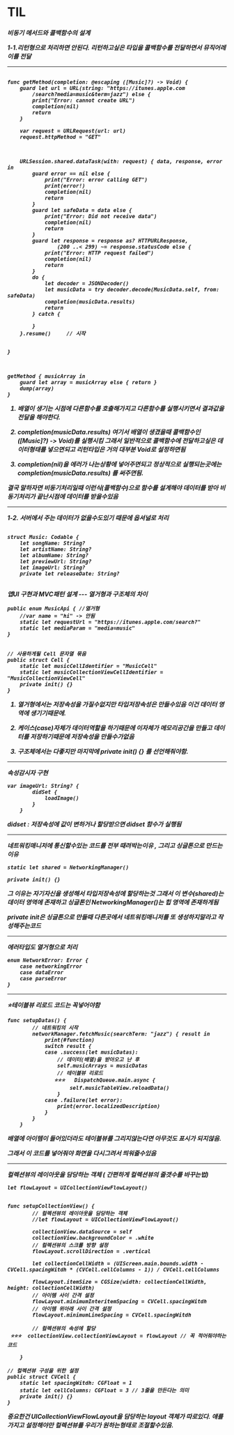 # TIL
<h5>비동기 메서드와 콜백함수의 설계



**1-1.리턴형으로 처리하면 안된다. 리턴하고싶은 타입을  콜백함수를 전달하면서 뮤직어레이를 전달**

---
```

func getMethod(completion: @escaping ([Music]?) -> Void) {
    guard let url = URL(string: "https://itunes.apple.com
		/search?media=music&term=jazz") else {
        print("Error: cannot create URL")
        completion(nil)
        return
    }
    
    var request = URLRequest(url: url)
    request.httpMethod = "GET"

    
    
    URLSession.shared.dataTask(with: request) { data, response, error in
        guard error == nil else {
            print("Error: error calling GET")
            print(error!)
            completion(nil)
            return
        }
        guard let safeData = data else {
            print("Error: Did not receive data")
            completion(nil)
            return
        }
        guard let response = response as? HTTPURLResponse, 
				(200 ..< 299) ~= response.statusCode else {
            print("Error: HTTP request failed")
            completion(nil)
            return
        }
        do {
            let decoder = JSONDecoder()
            let musicData = try decoder.decode(MusicData.self, from: safeData)
            completion(musicData.results)
            return
        } catch {
            
        }
    }.resume()     // 시작


}



getMethod { musicArray in
    guard let array = musicArray else { return }
    dump(array)
}
```

1. 배열이 생기는 시점에 다른함수를 호출해가지고 다른함수를 실행시키면서 결과값을 전달을 해야한다.
2. completion(musicData.results) 여기서 배열이 생겼을때 콜백함수인  ([Music]?) -> Void)를 실행시킴 그래서 일반적으로 콜백함수에 전달하고싶은 데이터형태를 넣으면되고 리턴타입은 거의 대부분 Void로 설정하면됨

3. completion(nil)을 에러가 나는상황에 넣어주면되고 정상적으로 실행되는곳에는 completion(musicData.results)  를 써주면됨.

결국 말하자면 비동기처리일때 이런식(콜백함수)으로 함수를 설계해야 데이터를 받아 비동기처리가 끝난시점에 데이터를 받을수있음

-----
1-2. 서버에서 주는 데이터가 없을수도있기 때문에 옵셔널로 처리
```

struct Music: Codable {
    let songName: String?
    let artistName: String?
    let albumName: String?
    let previewUrl: String?
    let imageUrl: String?
    private let releaseDate: String?
```

##
<h5>앱UI 구현과 MVC패턴 설계
---
열거형과 구조체의 차이

```
public enum MusicApi { //열거형
	//var name = "hi" -> 안됨
    static let requestUrl = "https://itunes.apple.com/search?"
    static let mediaParam = "media=music"
}


// 사용하게될 Cell 문자열 묶음
public struct Cell {
    static let musicCellIdentifier = "MusicCell"
    static let musicCollectionViewCellIdentifier = "MusicCollectionViewCell"
    private init() {}
}

```
1. 열거형에서는  저장속성을 가질수없지만 타입저장속성은 만들수있음 이건 데이터 영역에 생기기때문에.
2. 케이스(case)자체가 데이터역할을 하기때문에 이자체가 메모리공간을 만들고 데이터를 저장하기때문에 저장속성을 만들수가없음

1. 구조체에서는 다좋지만 마지막에     private init() {}  를 선언해줘야함.

---

속성감시자 구현

```
var imageUrl: String? {
        didSet {
            loadImage()
        }
    }
```
didset : 저장속성에 값이 변하거나 할당받으면 didset 함수가 실행됨

---
네트워킹매니저에 통신할수있는 코드를 전부 때려박는이유 , 그리고 싱글톤으로 만드는이유
```
static let shared = NetworkingManager()

private init() {}
```
그 이유는 자기자신을 생성해서 타입저장속성에 할당하는것 그래서 이 변수(shared)는 데이터 영역에 존재하고 싱글톤인 NetworkingManager()는 힙 영역에 존재하게됨

private init은 싱글톤으로 만들때 다른곳에서 네트워킹매니저를 또 생성하지말라고 작성해주는코드

---
에러타입도 열거형으로 처리
```
enum NetworkError: Error {
    case networkingError
    case dataError
    case parseError
}
```

---
⭐️테이블뷰 리로드 코드는 꼭넣어야함 

```
func setupDatas() {
        // 네트워킹의 시작
        networkManager.fetchMusic(searchTerm: "jazz") { result in
            print(#function)
            switch result {
            case .success(let musicDatas):
                // 데이터(배열)을 받아오고 난 후
                self.musicArrays = musicDatas
                // 테이블뷰 리로드
		       ⭐️⭐️⭐️   DispatchQueue.main.async {
                    self.musicTableView.reloadData()
                }
            case .failure(let error):
                print(error.localizedDescription)
            }
        }
    }

```
배열에 아이템이 들어있더라도 테이블뷰를 그리지않는다면 아무것도 표시가 되지않음.

그래서 이 코드를 넣어줘야 화면을 다시그려서 띄워줄수있음

---

컬렉션뷰의 레이아웃을 담당하는 객체 ( 간편하게 컬렉션뷰의 줄갯수를 바꾸는법)

```
let flowLayout = UICollectionViewFlowLayout()


func setupCollectionView() {
        // 컬렉션뷰의 레이아웃을 담당하는 객체
        //let flowLayout = UICollectionViewFlowLayout()
        
        collectionView.dataSource = self
        collectionView.backgroundColor = .white
        // 컬렉션뷰의 스크롤 방향 설정
        flowLayout.scrollDirection = .vertical
        
        let collectionCellWidth = (UIScreen.main.bounds.width - CVCell.spacingWitdh * (CVCell.cellColumns - 1)) / CVCell.cellColumns
        
        flowLayout.itemSize = CGSize(width: collectionCellWidth, height: collectionCellWidth)
        // 아이템 사이 간격 설정
        flowLayout.minimumInteritemSpacing = CVCell.spacingWitdh
        // 아이템 위아래 사이 간격 설정
        flowLayout.minimumLineSpacing = CVCell.spacingWitdh
        
        // 컬렉션뷰의 속성에 할당
 ⭐️⭐️⭐️  collectionView.collectionViewLayout = flowLayout // 꼭 적어줘야하는코드
        
    }

```

```
// 컬렉션뷰 구성을 위한 설정
public struct CVCell {
    static let spacingWitdh: CGFloat = 1
    static let cellColumns: CGFloat = 3 // 3줄을 만든다는 의미
    private init() {}
}

```

중요한건  UICollectionViewFlowLayout을 담당하는 layout 객체가 따로있다. 얘를 가지고 설정해야만 컬렉션뷰를 우리가 원하는형태로 조절할수있음.









